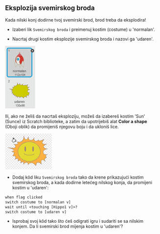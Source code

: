 ## Eksplozija svemirskog broda

Kada nilski konj dodirne tvoj svemirski brod, brod treba da eksplodira!

+ Izaberi lik `Svemirskog broda` i preimenuj kostim (costume) u 'normalan'.

+ Nacrtaj drugi kostim eksplozije svemirskog broda i nazovi ga 'udaren'.

![screenshot](images/invaders-spaceship-costumes.png)

Ili, ako ne želiš da nacrtaš eksploziju, možeš da izabereš kostim 'Sun' (Sunce) iz Scratch biblioteke, a zatim da upotrijebiš alat **Color a shape** (Oboji oblik) da promijeniš njegovu boju i da ukloniš lice.

![screenshot](images/invaders-sun.png)

+ Dodaj kôd liku `Svemirskog broda` tako da krene prikazujući kostim svemirskog broda, a kada dodirne letećeg nilskog konja, da promijeni kostim u 'udaren':

```blocks
when flag clicked
switch costume to [normalan v]
wait until <touching [Hippo1 v]>?
switch costume to [udaren v]
```

+ Isprobaj svoj kôd tako što ćeš odigrati igru i sudariti se sa nilskim konjem. Da li svemirski brod mijenja kostim u 'udaren'?